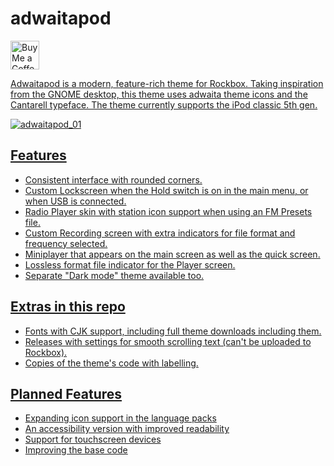 # adwaitapod
<a href='https://ko-fi.com/dook_' target='_blank'><img height='35' style='border:0px;height:46px;' src='https://storage.ko-fi.com/cdn/brandasset/kofi_s_tag_white.png?' border='0' alt='Buy Me a Coffee at ko-fi.com' />

Adwaitapod is a modern, feature-rich theme for Rockbox. Taking inspiration from the GNOME desktop, this theme uses adwaita theme icons and the Cantarell typeface. The theme currently supports the iPod classic 5th gen.

![adwaitapod_01](https://user-images.githubusercontent.com/66568057/174451379-cd576667-dd13-4df4-9787-87047f1f8656.png)

## Features

- Consistent interface with rounded corners.
- Custom Lockscreen when the Hold switch is on in the main menu, or when USB is connected.
- Radio Player skin with station icon support when using an FM Presets file.
- Custom Recording screen with extra indicators for file format and frequency selected.
- Miniplayer that appears on the main screen as well as the quick screen.
- Lossless format file indicator for the Player screen.
- Separate "Dark mode" theme available too.


## Extras in this repo

- Fonts with CJK support, including full theme downloads including them.
- Releases with settings for smooth scrolling text (can't be uploaded to Rockbox).
- Copies of the theme's code with labelling.

## Planned Features

- Expanding icon support in the language packs
- An accessibility version with improved readability
- Support for touchscreen devices
- Improving the base code

